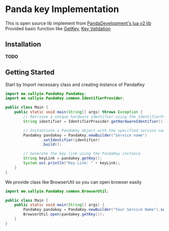 <img align="right" src="https://pandadevelopment.net/images/logo.png" alt="">

# Panda key Implementation

This is open source lib implement from [PandaDevelopment's lua v2 lib](https://github.com/Panda-Repositories/PandaKS_Libraries/blob/main/library/LuaLib/ROBLOX/PandaBetaLib.lua)
<br>
Provided basic function like [GetKey](https://github.com/Panda-Repositories/PandaKS_Libraries/blob/main/library/LuaLib/ROBLOX/PandaBetaLib.lua#L159), [Key Validation](https://github.com/Panda-Repositories/PandaKS_Libraries/blob/main/library/LuaLib/ROBLOX/PandaBetaLib.lua#L191)

## Installation 
**TODO**

## Getting Started

Start by Import necessary class and creating instance of PandaKey

```java
import me.sallyio.PandaKey.PandaKey;
import me.sallyio.PandaKey.common.IdentifierProvider;

public class Main {
    public static void main(String[] args) throws Exception {
        // Retrieve a unique hardware identifier using the IdentifierProvider class.
        String identifier = IdentifierProvider.getHardwareIdentifier();

        // Instantiate a PandaKey object with the specified service name and hardware identifier.
        PandaKey pandakey = PandaKey.newBuilder("Service name")
                .setIdentifier(identifier)
                .build();

        // Generate the key link using the PandaKey instance.
        String keyLink = pandakey.getKey();
        System.out.println("Key Link: " + keyLink);
    }
}
```

We provide class like BrowserUtil so you can open browser easily
```java
import me.sallyio.PandaKey.common.BrowserUtil;

public class Main {
    public static void main(String[] args) {
        PandaKey pandakey = PandaKey.newBuilder("Your Service Name").setIdentifier("Identifier").build();
        BrowserUtil.open(pandakey.getKey());
    }
}
```
